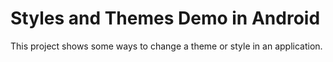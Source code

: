 # Styles and Themes Demo in Android

This project shows some ways to change a theme or style in an application.